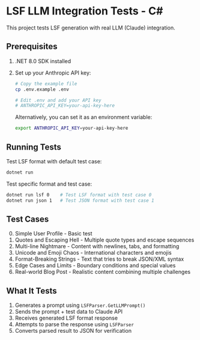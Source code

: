 # LSF LLM Integration Tests - C#

This project tests LSF generation with real LLM (Claude) integration.

## Prerequisites

1. .NET 8.0 SDK installed

2. Set up your Anthropic API key:
   ```bash
   # Copy the example file
   cp .env.example .env
   
   # Edit .env and add your API key
   # ANTHROPIC_API_KEY=your-api-key-here
   ```

   Alternatively, you can set it as an environment variable:
   ```bash
   export ANTHROPIC_API_KEY=your-api-key-here
   ```

## Running Tests

Test LSF format with default test case:
```bash
dotnet run
```

Test specific format and test case:
```bash
dotnet run lsf 0    # Test LSF format with test case 0
dotnet run json 1   # Test JSON format with test case 1
```

## Test Cases

0. Simple User Profile - Basic test
1. Quotes and Escaping Hell - Multiple quote types and escape sequences
2. Multi-line Nightmare - Content with newlines, tabs, and formatting
3. Unicode and Emoji Chaos - International characters and emojis
4. Format-Breaking Strings - Text that tries to break JSON/XML syntax
5. Edge Cases and Limits - Boundary conditions and special values
6. Real-world Blog Post - Realistic content combining multiple challenges

## What It Tests

1. Generates a prompt using `LSFParser.GetLLMPrompt()`
2. Sends the prompt + test data to Claude API
3. Receives generated LSF format response
4. Attempts to parse the response using `LSFParser`
5. Converts parsed result to JSON for verification